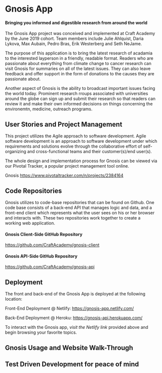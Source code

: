 # Gnosis App

#### Bringing you informed and digestible research from around the world

The Gnosis App project was conceived and implemented at Craft Academy by the June 2019 cohort.  Team members include Julie Ahlquist, Daria Lykova, Max Aubain, Pedro Bras, Erik Westerberg and Seth NeJame.

The purpose of this application is to bring the latest research of acadamia to the interested layperson in a friendly, readable format.  Readers who are passionate about everything from climate change to cancer research can visit Gnosis for summaries on all of the latest issues.  They can also leave feedback and offer support in the form of donations to the causes they are passionate about.

Another aspect of Gnosis is the ability to broadcast important issues facing the world today.  Prominent research rroups associated with universities around the globe can sign up and submit their research so that readers can review it and make their own informed decisions on things concerning the environemtn, medicine, outreach programs.


## User Stories and Project Management

This project utilizes the Agile approach to software development.  Agile software development is an approach to software development under which requirements and solutions evolve through the collaborative effort of self-organizing and cross-functional teams and their customer(s)/end user(s).

The whole design and implementation process for Gnosis can be viewed via our Pivotal Tracker, a popular project management tool online.

Gnosis
https://www.pivotaltracker.com/n/projects/2384164


## Code Repositories 

Gnosis utilizes to code-base repositories that can be found on Github.  One code base consists of a back-end API that manages logic and data, and a front-end client which represents what the user sees on his or her browser and interacts with.  These two repositories work together to create a working web application.

#### Gnosis Client-Side GitHub Repository
https://github.com/CraftAcademy/gnosis-client


#### Gnosis API-Side GitHub Repository
https://github.com/CraftAcademy/gnosis-api


## Deployment

The front and back-end of the Gnosis App is deployed at the following location:

Front-End Deployment @ Netlify:
https://gnosis-app.netlify.com/

Back-End Deployment @ Heroku:
https://gnosis-api.herokuapp.com/

To interact with the Gnosis app, *visit the Netlify link* provided above and begin browsing your favorite topics.


## Gnosis Usage and Website Walk-Through


## Test Driven Development for peace of mind




